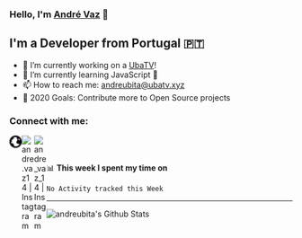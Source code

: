 ### Hello, I'm [André Vaz][website] 👋

## I'm a Developer from Portugal 🇵🇹
- 🍇 I’m currently working on a [UbaTV][ubatv]!
- 🌱 I’m currently learning JavaScript 🤣
- 📫 How to reach me: andreubita@ubatv.xyz
- 🥅 2020 Goals: Contribute more to Open Source projects

### Connect with me:

[<img align="left" alt="andreubita Website" width="22px" src="https://raw.githubusercontent.com/iconic/open-iconic/master/svg/globe.svg" />][website]
[<img align="left" alt="andre.vaz14 | Instagram" width="22px" src="https://cdn.jsdelivr.net/npm/simple-icons@v3/icons/instagram.svg" />][instagram]
[<img align="left" alt="andre_vaz_14 | Instagram" width="22px" src="https://cdn.jsdelivr.net/npm/simple-icons@v3/icons/twitter.svg" />][twitter]

<br />
<br />

📊 **This week I spent my time on**
<!--START_SECTION:waka-->
```text
No Activity tracked this Week
```
<!--END_SECTION:waka-->

---

<img align="left" alt="andreubita's Github Stats" src="https://github-readme-stats.vercel.app/api?username=andreubita&show_icons=true&hide_border=true" />

[website]: https://andreubita.github.io
[twitter]: https://twitter.com/andre_vaz_14
[instagram]: https://instagram.com/andre.vaz14
[ubatv]: https://ubatv.xyz
